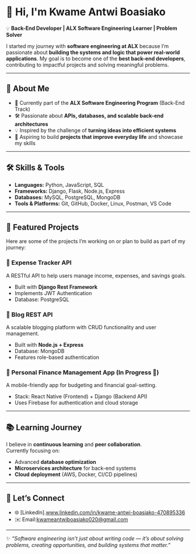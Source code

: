 # 👋 Hi, I'm Kwame Antwi Boasiako  

💡 **Back-End Developer | ALX Software Engineering Learner | Problem Solver**  

I started my journey with **software engineering at ALX** because I’m passionate about **building the systems and logic that power real-world applications**. My goal is to become one of the **best back-end developers**, contributing to impactful projects and solving meaningful problems.  

---

## 🚀 About Me  

- 🌱 Currently part of the **ALX Software Engineering Program** (Back-End Track)  
- 🛠️ Passionate about **APIs, databases, and scalable back-end architectures**  
- 💡 Inspired by the challenge of **turning ideas into efficient systems**  
- 🎯 Aspiring to build **projects that improve everyday life** and showcase my skills  

---

## 🛠️ Skills & Tools  

- **Languages:** Python, JavaScript, SQL  
- **Frameworks:** Django, Flask, Node.js, Express  
- **Databases:** MySQL, PostgreSQL, MongoDB  
- **Tools & Platforms:** Git, GitHub, Docker, Linux, Postman, VS Code  

---

## 📂 Featured Projects  

Here are some of the projects I’m working on or plan to build as part of my journey:  

### 🔹 Expense Tracker API  
A RESTful API to help users manage income, expenses, and savings goals.  
- Built with **Django Rest Framework**  
- Implements JWT Authentication  
- Database: PostgreSQL  

### 🔹 Blog REST API  
A scalable blogging platform with CRUD functionality and user management.  
- Built with **Node.js + Express**  
- Database: MongoDB  
- Features role-based authentication  

### 🔹 Personal Finance Management App (In Progress 🚧)  
A mobile-friendly app for budgeting and financial goal-setting.  
- Stack: React Native (Frontend) + Django (Backend API)  
- Uses Firebase for authentication and cloud storage  

---

## 📚 Learning Journey  

I believe in **continuous learning** and **peer collaboration**.  
Currently focusing on:  
- Advanced **database optimization**  
- **Microservices architecture** for back-end systems  
- **Cloud deployment** (AWS, Docker, CI/CD pipelines)  

---

## 🤝 Let’s Connect  

- 🌐 [LinkedIn].www.linkedin.com/in/kwame-antwi-boasiako-470895336  
- ✉️ Email:kwameantwiboasiako020@gmail.com

---

✨ _“Software engineering isn’t just about writing code — it’s about solving problems, creating opportunities, and building systems that matter.”_  
